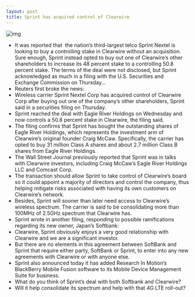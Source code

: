 ```yaml
---
layout: post
title: Sprint has acquired control of Clearwire
---
```

![img](http://media.idownloadblog.com/wp-content/uploads/2012/10/clear.jpg)
* It was reported that  the nation’s third-largest telco Sprint Nextel is looking to buy a controlling stake in Clearwire without an acquisition. Sure enough, Sprint instead opted to buy out one of Clearwire’s other shareholders to increase its 48 percent stake to a controlling 50.8 percent stake. The terms of the deal were not disclosed, but Sprint acknowledged as much in a filing with the U.S. Securities and Exchange Commission on Thursday…
* Reuters first broke the news:
* Wireless carrier Sprint Nextel Corp has acquired control of Clearwire Corp after buying out one of the company’s other shareholders, Sprint said in a securities filing on Thursday.
* Sprint reached the deal with Eagle River Holdings on Wednesday and now controls a 50.8 percent stake in Clearwire, the filing said.
* The filing confirms that Sprint has bought the outstanding shares of Eagle River Holdings, which represents the investment arm of Clearwire’s original founder Craig McCaw. Specifically, the carrier has opted to buy 31 million Class A shares and about 2.7 million Class B shares from Eagle River Holdings.
* The Wall Street Journal previously reported that Sprint was in talks with Clearwire investors, including Craig McCaw’s Eagle River Holdings LLC and Comcast Corp.
* The transaction should allow Sprint to take control of Clearwire’s board so it could appoint a majority of directors and control the company, thus helping mitigate risks associated with having its own customers on Clearwire’s network.
* Besides, Sprint will sooner than later need access to Clearwire’s wireless spectrum. The carrier is said to be consolidating more than 100MHz of 2.5GHz spectrum that Clearwire has.
* Sprint wrote in another filing, responding to possible ramifications regarding its new owner, Japan’s Softbank:
* Clearwire, Sprint obviously enjoys a very good relationship with Clearwire and we are a significant investor.
* But there are no elements in this agreement between SoftBank and Sprint that require either party, SoftBank or Sprint, to enter into any new agreements with Clearwire or with anyone else.
* Sprint also announced today it has added Research In Motion’s BlackBerry Mobile Fusion software to its Mobile Device Management Suite for business.
* What do you think of Sprint’s deal with both Softbank and Clearwire?
* Will it help consolidate its spectrum and help with that 4G LTE roll-out?

